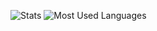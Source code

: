 ![Stats](https://github-readme-stats.vercel.app/api?username=pen&count_private=true&show_icons=true)
![Most Used Languages](https://github-readme-stats.vercel.app/api/top-langs/?username=pen)
